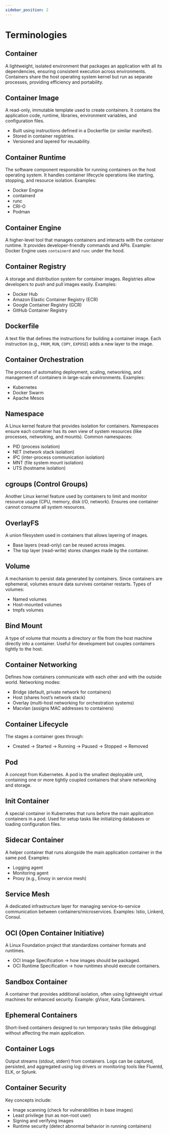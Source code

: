 ```yaml
---
sidebar_position: 2
---
```


# Terminologies

## Container

A lightweight, isolated environment that packages an application with all its dependencies, ensuring consistent execution across environments. Containers share the host operating system kernel but run as separate processes, providing efficiency and portability.

## Container Image

A read-only, immutable template used to create containers. It contains the application code, runtime, libraries, environment variables, and configuration files.

- Built using instructions defined in a Dockerfile (or similar manifest).
- Stored in container registries.
- Versioned and layered for reusability.

## Container Runtime

The software component responsible for running containers on the host operating system. It handles container lifecycle operations like starting, stopping, and resource isolation.
Examples:

- Docker Engine
- containerd
- runc
- CRI-O
- Podman

## Container Engine

A higher-level tool that manages containers and interacts with the container runtime. It provides developer-friendly commands and APIs.
Example: Docker Engine uses `containerd` and `runc` under the hood.

## Container Registry

A storage and distribution system for container images. Registries allow developers to push and pull images easily.
Examples:

- Docker Hub
- Amazon Elastic Container Registry (ECR)
- Google Container Registry (GCR)
- GitHub Container Registry

## Dockerfile

A text file that defines the instructions for building a container image.
Each instruction (e.g., `FROM`, `RUN`, `COPY`, `EXPOSE`) adds a new layer to the image.

## Container Orchestration

The process of automating deployment, scaling, networking, and management of containers in large-scale environments.
Examples:

- Kubernetes
- Docker Swarm
- Apache Mesos

## Namespace

A Linux kernel feature that provides isolation for containers. Namespaces ensure each container has its own view of system resources (like processes, networking, and mounts).
Common namespaces:

- PID (process isolation)
- NET (network stack isolation)
- IPC (inter-process communication isolation)
- MNT (file system mount isolation)
- UTS (hostname isolation)

## cgroups (Control Groups)

Another Linux kernel feature used by containers to limit and monitor resource usage (CPU, memory, disk I/O, network).
Ensures one container cannot consume all system resources.

## OverlayFS

A union filesystem used in containers that allows layering of images.

- Base layers (read-only) can be reused across images.
- The top layer (read-write) stores changes made by the container.

## Volume

A mechanism to persist data generated by containers. Since containers are ephemeral, volumes ensure data survives container restarts.
Types of volumes:

- Named volumes
- Host-mounted volumes
- tmpfs volumes

## Bind Mount

A type of volume that mounts a directory or file from the host machine directly into a container. Useful for development but couples containers tightly to the host.

## Container Networking

Defines how containers communicate with each other and with the outside world.
Networking modes:

- Bridge (default, private network for containers)
- Host (shares host’s network stack)
- Overlay (multi-host networking for orchestration systems)
- Macvlan (assigns MAC addresses to containers)

## Container Lifecycle

The stages a container goes through:

- Created → Started → Running → Paused → Stopped → Removed

## Pod

A concept from Kubernetes. A pod is the smallest deployable unit, containing one or more tightly coupled containers that share networking and storage.

## Init Container

A special container in Kubernetes that runs before the main application containers in a pod.
Used for setup tasks like initializing databases or loading configuration files.

## Sidecar Container

A helper container that runs alongside the main application container in the same pod.
Examples:

- Logging agent
- Monitoring agent
- Proxy (e.g., Envoy in service mesh)

## Service Mesh

A dedicated infrastructure layer for managing service-to-service communication between containers/microservices.
Examples: Istio, Linkerd, Consul.

## OCI (Open Container Initiative)

A Linux Foundation project that standardizes container formats and runtimes.

- OCI Image Specification → how images should be packaged.
- OCI Runtime Specification → how runtimes should execute containers.

## Sandbox Container

A container that provides additional isolation, often using lightweight virtual machines for enhanced security.
Example: gVisor, Kata Containers.

## Ephemeral Containers

Short-lived containers designed to run temporary tasks (like debugging) without affecting the main application.

## Container Logs

Output streams (stdout, stderr) from containers. Logs can be captured, persisted, and aggregated using log drivers or monitoring tools like Fluentd, ELK, or Splunk.

## Container Security

Key concepts include:

- Image scanning (check for vulnerabilities in base images)
- Least privilege (run as non-root user)
- Signing and verifying images
- Runtime security (detect abnormal behavior in running containers)
